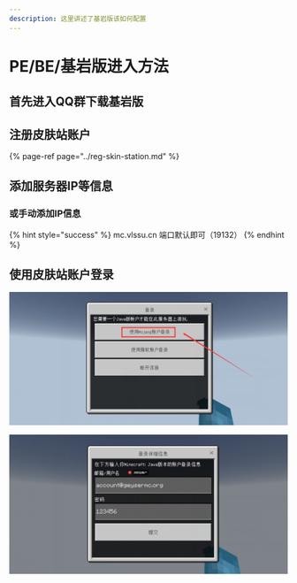 ```yaml
---
description: 这里讲述了基岩版该如何配置
---
```


# PE/BE/基岩版进入方法

## 首先进入QQ群下载基岩版

## 注册皮肤站账户

{% page-ref page="../reg-skin-station.md" %}

## 添加服务器IP等信息

### 或手动添加IP信息

{% hint style="success" %}
mc.vlssu.cn   端口默认即可（19132）
{% endhint %}

## 使用皮肤站账户登录

![&#x70B9;&#x51FB;\[&#x4F7F;&#x7528;Mojang&#x8D26;&#x6237;&#x767B;&#x5F55;\]](../../.gitbook/assets/2wninopvrssw9-20-zz9-v.png)

![&#x8F93;&#x5165;&#x4F60;&#x6CE8;&#x518C;&#x7684;&#x76AE;&#x80A4;&#x7AD9;&#x8D26;&#x6237;&#x5373;&#x53EF;&#x8FDB;&#x5165;](../../.gitbook/assets/h10oea-i2h-a_w-u7tb-tj.png)


